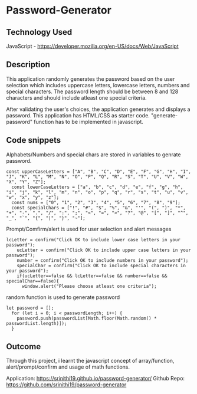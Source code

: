 # Password-Generator
## Technology Used
JavaScript -	https://developer.mozilla.org/en-US/docs/Web/JavaScript

## Description
This application randomly generates the password based on the user selection which includes uppercase letters,
lowercase letters, numbers and special characters. The password length should be between 8 and 128 characters and should include atleast one special criteria.

After validating the user's choices, the application generates and displays a password. This application has HTML/CSS as starter code. "generate-password" function has to be implemented in javascript.

## Code snippets
Alphabets/Numbers and special chars are stored in variables to genrate password.

```JS
const upperCaseLetters = ["A", "B", "C", "D", "E", "F", "G", "H", "I", "J", "K", "L", "M", "N", "O", "P", "Q", "R", "S", "T", "U", "V", "W", "X", "Y", "Z"];
  const lowerCaseLetters = ["a", "b", "c", "d", "e", "f", "g", "h", "i", "j", "k", "l", "m", "n", "o", "p", "q", "r", "s", "t", "u", "v", "w", "x", "y", "z"];
  const nums = ["0", "1", "2", "3", "4", "5", "6", "7", "8", "9"];
  const specialChars = ["!", "#", "$", "%", "&", "'", "(", ")", "*", "+", "-", ".", "/", ":", ";", "<", "=", ">", "?", "@", "[", "]", "^", "_", "`", "{", "|", "}", "~"];

```

Prompt/Comfirm/alert is used for user selection and alert messages
```
lcLetter = confirm("Click OK to include lower case letters in your password");
    ucLetter = confirm("Click OK to include upper case letters in your password");
    number = confirm("Click OK to include numbers in your password");
    specialChar = confirm("Click OK to include special characters in your password");
    if(ucLetter==false && lcLetter==false && number==false && specialChar==false){
      window.alert("Please choose atleast one criteria");
```

random function is used to generate password 

```
let password = [];
  for (let i = 0; i < passwordLength; i++) {
    password.push(passwordList[Math.floor(Math.random() * passwordList.length)]);
  }
  ```

## Outcome
Through this project, i learnt the javascript concept of array/function, alert/prompt/confirm and usage of math functions.

Application: https://srinithi19.github.io/password-generator/
Github Repo: https://github.com/srinithi19/password-generator




